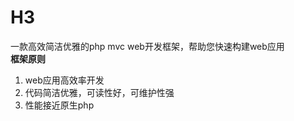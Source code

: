 # H3
一款高效简洁优雅的php mvc web开发框架，帮助您快速构建web应用
<br/><b>框架原则</b>
<ol>
<li>web应用高效率开发</li>
<li>代码简洁优雅，可读性好，可维护性强</li>
<li>性能接近原生php</li>
</ol>

